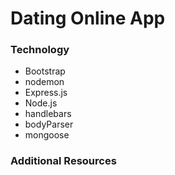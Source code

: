# Dating Online App

### Technology

* Bootstrap
* nodemon
* Express.js
* Node.js
* handlebars
* bodyParser
* mongoose




### Additional Resources

